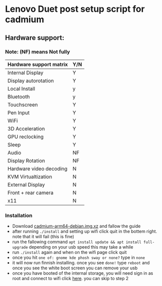 # Lenovo Duet post setup script for cadmium

## Hardware support:
### Note: (NF) means Not fully
| Hardware support matrix  	| Y/N  		| 
|-------------------------	|--------	|
| Internal Display	       	| Y		   	|
| Display autorotation    	| Y	    	|
| Local Install	          	| y  			|
| Bluetooth                 | y       |
| Touchscreen	    	  	    | Y		   	| 
| Pen Input		            	| Y			  |
| WiFi		     	         	  | Y		  	|
| 3D Acceleration	        	| Y		    | 
| GPU reclocking	         	| Y			  |
| Sleep                     | Y       |
| Audio		     	          	| NF			|
| Display Rotation         	| NF			|
| Hardware video decoding  	| N	  		|
| KVM Virtualtization      	| N  			|
| External Display	      	| N		  	|
| Front + rear camera		   	| N  			|
| x11                       | N       |

### Installation
- Download [cadmium-arm64-debian.img.xz](https://github.com/Maccraft123/Cadmium/releases/tag/v0.4.0-pre2) and fallow the guide
- after running ```./install``` and setting up wifi click quit in the bottem right. note that it will fail (this is fine)
- run the fallowing command ```apt install update && apt install full-upgrade``` depending on your usb speed this may take a while
- run ```./install``` again and when on the wifi page click quit
- once you hit ```one of: gnome kde phosh sway or none?``` type in `none`
- it will now run finnish installing. once you see `done!` type `reboot` and once you see the white boot screen you can remove your usb
- once you have booted of the internal storage, you will need sign in as root and connect to wifi click [here](https://www.makeuseof.com/connect-to-wifi-with-nmcli/). you can skip to step 2
